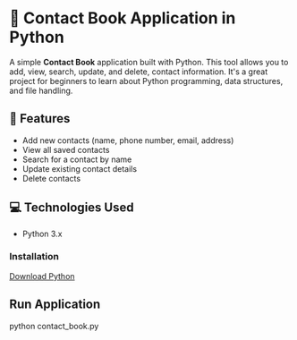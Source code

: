 # 📒 Contact Book Application in Python

A simple **Contact Book** application built with Python. This tool allows you to add, view, search, update, and delete, contact information. It's a great project for beginners to learn about Python programming, data structures, and file handling.

## 📌 Features

- Add new contacts (name, phone number, email, address)
- View all saved contacts
- Search for a contact by name
- Update existing contact details
- Delete contacts

## 💻 Technologies Used

- Python 3.x


### Installation


[Download Python](https://www.python.org/downloads/)

## Run Application

 python contact_book.py

